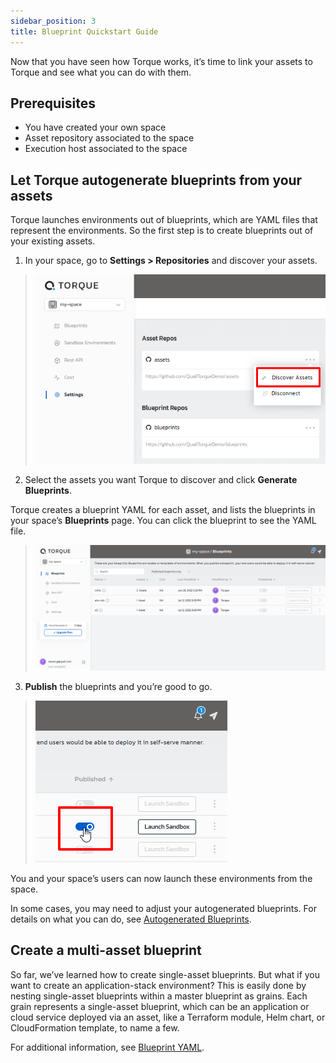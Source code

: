 ```yaml
---
sidebar_position: 3
title: Blueprint Quickstart Guide
---
```


Now that you have seen how Torque works, it’s time to link your assets to Torque and see what you can do with them.

## Prerequisites

* You have created your own space
* Asset repository associated to the space
* Execution host associated to the space

## Let Torque autogenerate blueprints from your assets

Torque launches environments out of blueprints, which are YAML files that represent the environments. So the first step is to create blueprints out of your existing assets.

1. In your space, go to __Settings > Repositories__ and discover your assets.

> ![Locale Dropdown](/img/discover-assets.png)

2. Select the assets you want Torque to discover and click __Generate Blueprints__.
  
  Torque creates a blueprint YAML for each asset, and lists the blueprints in your space’s __Blueprints__ page. You can click the blueprint to see the YAML file.

> ![Locale Dropdown](/img/new-assets.png)

3. __Publish__ the blueprints and you’re good to go.

> ![Locale Dropdown](/img/publish-blueprint.png)
  
  You and your space’s users can now launch these environments from the space.

  In some cases, you may need to adjust your autogenerated blueprints. For details on what you can do, see [Autogenerated Blueprints](/blueprint-designer-guide/autogenerated%20blueprints).

## Create a multi-asset blueprint
So far, we’ve learned how to create single-asset blueprints. But what if you want to create an application-stack environment? This is easily done by nesting single-asset blueprints within a master blueprint as grains. Each grain represents a single-asset blueprint, which can be an application or cloud service deployed via an asset, like a Terraform module, Helm chart, or CloudFormation template, to name a few.

For additional information, see [Blueprint YAML](/blueprint-designer-guide/blueprints).